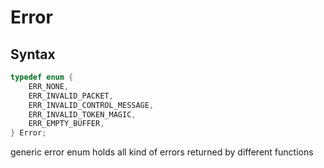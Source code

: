 # Error

## Syntax

```C
typedef enum {
	ERR_NONE,
	ERR_INVALID_PACKET,
	ERR_INVALID_CONTROL_MESSAGE,
	ERR_INVALID_TOKEN_MAGIC,
	ERR_EMPTY_BUFFER,
} Error;
```

generic error enum
holds all kind of errors returned
by different functions

